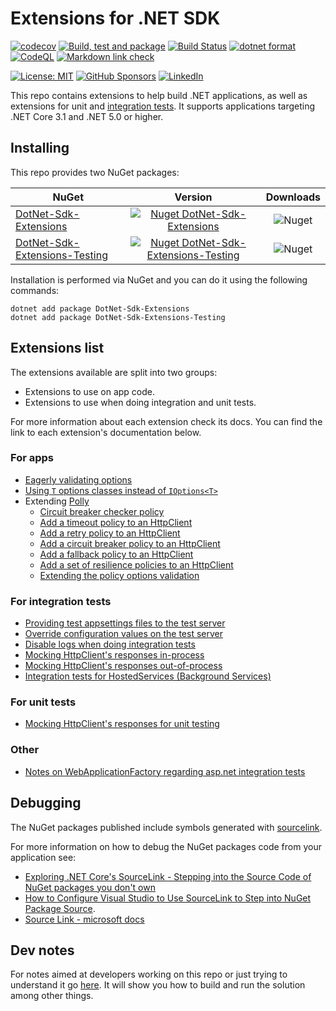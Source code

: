 # Extensions for .NET SDK

[![codecov](https://codecov.io/gh/edumserrano/dotnet-sdk-extensions/branch/main/graph/badge.svg?token=KYW77A6UV9)](https://codecov.io/gh/edumserrano/dotnet-sdk-extensions)
[![Build, test and package](https://github.com/edumserrano/dotnet-sdk-extensions/actions/workflows/build-test-package.yml/badge.svg)](https://github.com/edumserrano/dotnet-sdk-extensions/actions/workflows/build-test-package.yml)
[![Build Status](https://github.com/edumserrano/dotnet-sdk-extensions/actions/workflows/nuget-publish.yml/badge.svg)](https://github.com/edumserrano/dotnet-sdk-extensions/actions/workflows/nuget-publish.yml)
[![dotnet format](https://github.com/edumserrano/dotnet-sdk-extensions/actions/workflows/dotnet-format.yml/badge.svg)](https://github.com/edumserrano/dotnet-sdk-extensions/actions/workflows/dotnet-format.yml)
[![CodeQL](https://github.com/edumserrano/dotnet-sdk-extensions/actions/workflows/codeql.yml/badge.svg)](https://github.com/edumserrano/dotnet-sdk-extensions/actions/workflows/codeql.yml)
[![Markdown link check](https://github.com/edumserrano/dotnet-sdk-extensions/actions/workflows/markdown-link-check.yml/badge.svg)](https://github.com/edumserrano/dotnet-sdk-extensions/actions/workflows/markdown-link-check.yml)

[![License: MIT](https://img.shields.io/badge/License-MIT-blue.svg)](./LICENSE)
[![GitHub Sponsors](https://img.shields.io/github/sponsors/edumserrano)](https://github.com/sponsors/edumserrano)
[![LinkedIn](https://img.shields.io/badge/LinkedIn-Eduardo%20Serrano-blue.svg)](https://www.linkedin.com/in/eduardomserrano/)

This repo contains extensions to help build .NET applications, as well as extensions for unit and [integration tests](https://docs.microsoft.com/en-us/aspnet/core/test/integration-tests?#introduction-to-integration-tests). It supports applications targeting .NET Core 3.1 and .NET 5.0 or higher.

## Installing

This repo provides two NuGet packages:

| NuGet                                                                                         |                                                                               Version                                                                                |                                Downloads                                |
| --------------------------------------------------------------------------------------------- | :------------------------------------------------------------------------------------------------------------------------------------------------------------------: | :---------------------------------------------------------------------: |
| [DotNet-Sdk-Extensions](https://www.nuget.org/packages/DotNet-Sdk-Extensions)                 |             [![Nuget DotNet-Sdk-Extensions](https://img.shields.io/nuget/v/DotNet-Sdk-Extensions)](https://www.nuget.org/packages/DotNet-Sdk-Extensions)             |     ![Nuget](https://img.shields.io/nuget/dt/DotNet-Sdk-Extensions)     |
| [DotNet-Sdk-Extensions-Testing](https://www.nuget.org/packages/DotNet-Sdk-Extensions-Testing) | [![Nuget DotNet-Sdk-Extensions-Testing](https://img.shields.io/nuget/v/DotNet-Sdk-Extensions-Testing)](https://www.nuget.org/packages/DotNet-Sdk-Extensions-Testing) | ![Nuget](https://img.shields.io/nuget/dt/DotNet-Sdk-Extensions-Testing) |

Installation is performed via NuGet and you can do it using the following commands:

```
dotnet add package DotNet-Sdk-Extensions
dotnet add package DotNet-Sdk-Extensions-Testing
```

## Extensions list

The extensions available are split into two groups:

* Extensions to use on app code.
* Extensions to use when doing integration and unit tests.

For more information about each extension check its docs. You can find the link to each extension's documentation below.

### For apps

* [Eagerly validating options](/docs/configuration/options-eagerly-validation.md)
* [Using `T` options classes instead of `IOptions<T>`](/docs/configuration/options-without-IOptions.md)
* Extending [Polly](https://github.com/App-vNext/Polly)
  * [Circuit breaker checker policy](/docs/polly/circuit-breaker-checker-policy.md)
  * [Add a timeout policy to an HttpClient](/docs/polly/httpclient-with-timeout-policy.md)
  * [Add a retry policy to an HttpClient](/docs/polly/httpclient-with-retry-policy.md)
  * [Add a circuit breaker policy to an HttpClient](/docs/polly/httpclient-with-circuit-breaker-policy.md)
  * [Add a fallback policy to an HttpClient](/docs/polly/httpclient-with-fallback-policy.md)
  * [Add a set of resilience policies to an HttpClient](/docs/polly/httpclient-with-resilience-policies.md)
  * [Extending the policy options validation](/docs/polly/extending-policy-options-validation.md)

### For integration tests

* [Providing test appsettings files to the test server](/docs/integration-tests/configuring-webhost.md)
* [Override configuration values on the test server](/docs/integration-tests/override-configuration-value.md)
* [Disable logs when doing integration tests](/docs/integration-tests/disable-logs-integration-tests.md)
* [Mocking HttpClient's responses in-process](/docs/integration-tests/http-mocking-in-process.md)
* [Mocking HttpClient's responses out-of-process](/docs/integration-tests/http-mocking-out-of-process.md)
* [Integration tests for HostedServices (Background Services)](/docs/integration-tests/hosted-services.md)

### For unit tests

* [Mocking HttpClient's responses for unit testing](/docs/unit-tests/http-mocking-unit-tests.md)

### Other

* [Notes on WebApplicationFactory regarding asp.net integration tests](/docs/integration-tests/web-application-factory.md)

## Debugging

The NuGet packages published include symbols generated with [sourcelink](https://github.com/dotnet/sourcelink).

For more information on how to debug the NuGet packages code from your application see:

- [Exploring .NET Core's SourceLink - Stepping into the Source Code of NuGet packages you don't own](https://www.hanselman.com/blog/exploring-net-cores-sourcelink-stepping-into-the-source-code-of-nuget-packages-you-dont-own)
- [How to Configure Visual Studio to Use SourceLink to Step into NuGet Package Source](https://aaronstannard.com/visual-studio-sourcelink-setup/).
- [Source Link - microsoft docs](https://docs.microsoft.com/en-us/dotnet/standard/library-guidance/sourcelink)

## Dev notes

For notes aimed at developers working on this repo or just trying to understand it go [here](/docs/dev-notes/dev-notes-main.md). It will show you how to build and run the solution among other things.
